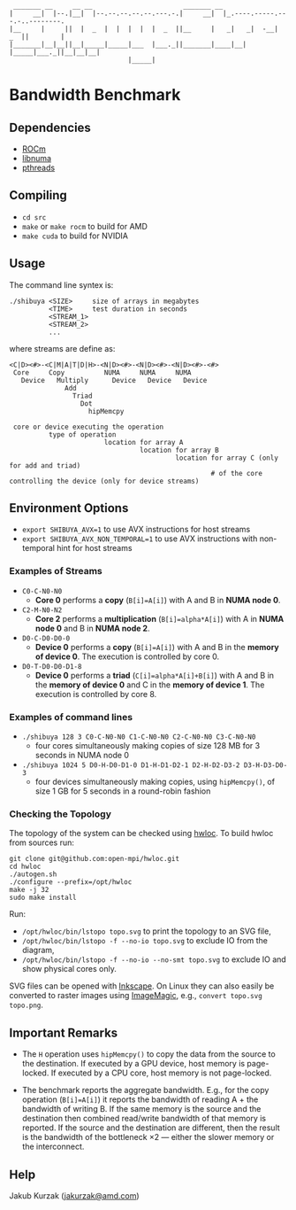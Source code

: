 ```
 _______ __     __ __                       _______ __
|     __|  |--.|__|  |--.--.--.--.--.---.-.|     __|  |_.----.-----.---.-..--------.
|__     |     ||  |  _  |  |  |  |  |  _  ||__     |   _|   _|  -__|  _  ||        |
|_______|__|__||__|_____|_____|___  |___._||_______|____|__| |_____|___._||__|__|__|
                              |_____|
```
# Bandwidth Benchmark

## Dependencies

* [ROCm][]
* [libnuma][]
* [pthreads][]

## Compiling

* `cd src`
* `make` or `make rocm` to build for AMD
* `make cuda` to build for NVIDIA

## Usage

The command line syntex is:

```
./shibuya <SIZE>     size of arrays in megabytes
          <TIME>     test duration in seconds
          <STREAM_1>
          <STREAM_2>
          ...
```

where streams are define as:

```
<C|D><#>-<C|M|A|T|D|H>-<N|D><#>-<N|D><#>-<N|D><#>-<#>
 Core     Copy          NUMA     NUMA     NUMA
   Device   Multiply      Device   Device   Device
              Add
                Triad
                  Dot
                    hipMemcpy

 core or device executing the operation
          type of operation
                        location for array A
                                 location for array B
                                          location for array C (only for add and triad)
                                                   # of the core controlling the device (only for device streams)
```

## Environment Options

* `export SHIBUYA_AVX=1` to use AVX instructions for host streams
* `export SHIBUYA_AVX_NON_TEMPORAL=1` to use AVX instructions with non-temporal hint for host streams

### Examples of Streams

* `C0-C-N0-N0`
  * **Core 0** performs a **copy** (`B[i]=A[i]`) with A and B in **NUMA node 0**.
* `C2-M-N0-N2`
  * **Core 2** performs a **multiplication** (`B[i]=alpha*A[i]`) with A in **NUMA node 0** and B in **NUMA node 2**.
* `D0-C-D0-D0-0`
  * **Device 0** performs a **copy** (`B[i]=A[i]`) with A and B in the **memory of device 0**.
    The execution is controlled by core 0.
* `D0-T-D0-D0-D1-8`
  * **Device 0** performs a **triad** (`C[i]=alpha*A[i]+B[i]`) with A and B in the **memory of device 0** and C in the **memory of device 1**.
    The execution is controlled by core 8.

### Examples of command lines

* `./shibuya 128 3 C0-C-N0-N0 C1-C-N0-N0 C2-C-N0-N0 C3-C-N0-N0`
  * four cores simultaneously making copies of size 128 MB for 3 seconds in NUMA node 0
* `./shibuya 1024 5 D0-H-D0-D1-0 D1-H-D1-D2-1 D2-H-D2-D3-2 D3-H-D3-D0-3`
  * four devices simultaneously making copies, using `hipMemcpy()`, of size 1 GB for 5 seconds in a round-robin fashion

### Checking the Topology

The topology of the system can be checked using [hwloc][].
To build hwloc from sources run:

```
git clone git@github.com:open-mpi/hwloc.git
cd hwloc
./autogen.sh
./configure --prefix=/opt/hwloc
make -j 32
sudo make install
```

Run:
* `/opt/hwloc/bin/lstopo topo.svg` to print the topology to an SVG file,
* `/opt/hwloc/bin/lstopo -f --no-io topo.svg` to exclude IO from the diagram,
* `/opt/hwloc/bin/lstopo -f --no-io --no-smt topo.svg` to exclude IO and show physical cores only.

SVG files can be opened with [Inkscape].
On Linux they can also easily be converted to raster images using [ImageMagic], e.g., `convert topo.svg topo.png`.

## Important Remarks

* The `H` operation uses `hipMemcpy()` to copy the data from the source to the destination.
  If executed by a GPU device, host memory is page-locked.
  If executed by a CPU core, host memory is not page-locked.

* The benchmark reports the aggregate bandwidth.
  E.g., for the copy operation (`B[i]=A[i]`) it reports the bandwidth of reading A + the bandwidth of writing B.
  If the same memory is the source and the destination then combined read/write bandwidth of that memory is reported.
  If the source and the destination are different, then the result is the bandwidth of the bottleneck ×2
  — either the slower memory or the interconnect.

## Help

Jakub Kurzak (<jakurzak@amd.com>)

[ROCm]: https://github.com/RadeonOpenCompute/ROCm
[libnuma]: https://linux.die.net/man/3/numa
[pthreads]: https://linux.die.net/man/7/pthreads
[hwloc]: https://www.open-mpi.org/projects/hwloc/
[Inkscape]: https://inkscape.org/
[ImageMagic]: https://imagemagick.org/index.php
